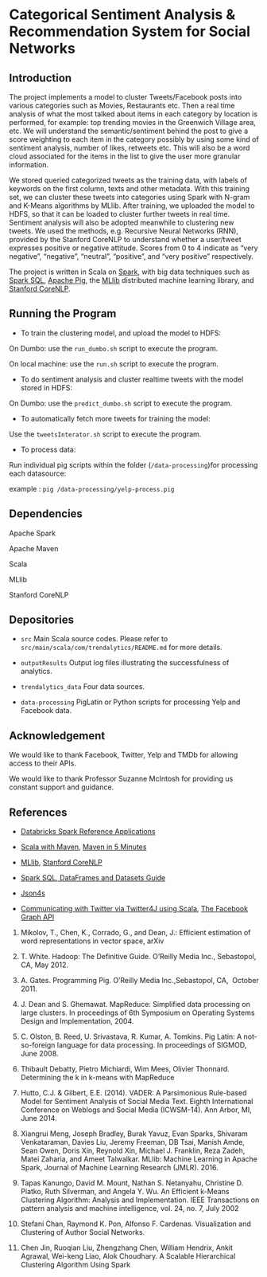 Categorical Sentiment Analysis & Recommendation System for Social Networks
==========================================================================

Introduction
------------

The project implements a model to cluster Tweets/Facebook posts into various
categories such as Movies, Restaurants etc. Then a real time analysis of what
the most talked about items in each category by location is performed, for
example: top trending movies in the Greenwich Village area, etc. We will
understand the semantic/sentiment behind the post to give a score weighting to
each item in the category possibly by using some kind of sentiment analysis,
number of likes, retweets etc. This will also be a word cloud associated for the
items in the list to give the user more granular information.

We stored queried categorized tweets as the training data, with labels of
keywords on the first column, texts and other metadata. With this training set,
we can cluster these tweets into categories using Spark with N-gram and K-Means
algorithms by MLlib. After training, we uploaded the model to HDFS, so that it
can be loaded to cluster further tweets in real time. Sentiment analysis will
also be adopted meanwhile to clustering new tweets. We used the methods, e.g.
Recursive Neural Networks (RNN), provided by the Stanford CoreNLP to understand
whether a user/tweet expresses positive or negative attitude. Scores from 0 to 4
indicate as “very negative”, “negative”, “neutral”, “positive”, and “very
positive” respectively.

The project is written in Scala on [Spark](http://spark.apache.org), with big
data techniques such as [Spark SQL](http://spark.apache.org/sql/), [Apache
Pig](https://pig.apache.org), the [MLlib](http://spark.apache.org/mllib/)
distributed machine learning library, and [Stanford
CoreNLP](http://stanfordnlp.github.io/CoreNLP/).

Running the Program
-------------------

-   To train the clustering model, and upload the model to HDFS:

On Dumbo: use the `run_dumbo.sh` script to execute the program.

On local machine: use the `run.sh` script to execute the program.

-   To do sentiment analysis and cluster realtime tweets with the model stored
    in HDFS:

On Dumbo: use the `predict_dumbo.sh` script to execute the program.

-   To automatically fetch more tweets for training the model:

Use the `tweetsInterator.sh` script to execute the program.

-   To process data:

Run individual pig scripts within the folder (`/data-processing`)for processing
each datasource:

example : `pig /data-processing/yelp-process.pig`

Dependencies
------------

Apache Spark

Apache Maven

Scala

MLlib

Stanford CoreNLP

Depositories
------------

-   `src` Main Scala source codes. Please refer to
    `src/main/scala/com/trendalytics/README.md` for more details.

-   `outputResults` Output log files illustrating the successfulness of
    analytics.

-   `trendalytics_data` Four data sources.

-   `data-processing` PigLatin or Python scripts for processing Yelp and
    Facebook data.

Acknowledgement
---------------

We would like to thank Facebook, Twitter, Yelp and TMDb for allowing access to
their APIs.

We would like to thank Professor Suzanne McIntosh for providing us constant
support and guidance.

References
----------

-   [Databricks Spark Reference
    Applications](https://www.gitbook.com/book/databricks/databricks-spark-reference-applications/details)

-   [Scala with
    Maven](http://docs.scala-lang.org/tutorials/scala-with-maven.html), [Maven
    in 5
    Minutes](https://maven.apache.org/guides/getting-started/maven-in-five-minutes.html)

-   [MLlib](http://spark.apache.org/mllib/), [Stanford
    CoreNLP](http://stanfordnlp.github.io/CoreNLP/)

-   [Spark SQL, DataFrames and Datasets
    Guide](https://spark.apache.org/docs/1.6.0/sql-programming-guide.html#spark-sql-dataframes-and-datasets-guide)

-   [Json4s](http://json4s.org/)

-   [Communicating with Twitter via Twitter4J using
    Scala](https://blog.knoldus.com/2012/12/10/communicating-with-twitter-via-twitter4j-using-scala/),
    [The Facebook Graph API](https://developers.facebook.com/docs/graph-api)

1.  Mikolov, T., Chen, K., Corrado, G., and Dean, J.: Efficient estimation of
    word representations in vector space, arXiv

2.  T. White. Hadoop: The Definitive Guide. O’Reilly Media Inc., Sebastopol, CA,
    May 2012.

3.  A. Gates. Programming Pig. O’Reilly Media Inc.,Sebastopol, CA,  October
    2011.

4.  J. Dean and S. Ghemawat. MapReduce: Simplified data processing on large
    clusters. In proceedings of 6th Symposium on Operating Systems Design and
    Implementation, 2004.

5.  C. Olston, B. Reed, U. Srivastava, R. Kumar, A. Tomkins. Pig Latin: A
    not-so-foreign language for data processing. In proceedings of SIGMOD, June
    2008.

6.  Thibault Debatty, Pietro Michiardi, Wim Mees, Olivier Thonnard. Determining
    the k in k-means with MapReduce

7.  Hutto, C.J. & Gilbert, E.E. (2014). VADER: A Parsimonious Rule-based Model
    for Sentiment Analysis of Social Media Text. Eighth International Conference
    on Weblogs and Social Media (ICWSM-14). Ann Arbor, MI, June 2014.

8.  Xiangrui Meng, Joseph Bradley, Burak Yavuz, Evan Sparks, Shivaram
    Venkataraman, Davies Liu, Jeremy Freeman, DB Tsai, Manish Amde, Sean Owen,
    Doris Xin, Reynold Xin, Michael J. Franklin, Reza Zadeh, Matei Zaharia, and
    Ameet Talwalkar. MLlib: Machine Learning in Apache Spark, Journal of Machine
    Learning Research (JMLR). 2016.

9.  Tapas Kanungo, David M. Mount, Nathan S. Netanyahu, Christine D. Piatko,
    Ruth Silverman, and Angela Y. Wu. An Efficient k-Means Clustering Algorithm:
    Analysis and Implementation. IEEE Transactions on pattern analysis and
    machine intelligence, vol. 24, no. 7, July 2002

10. Stefani Chan, Raymond K. Pon, Alfonso F. Cardenas. Visualization and
    Clustering of Author Social Networks.

11. Chen Jin, Ruoqian Liu, Zhengzhang Chen, William Hendrix, Ankit Agrawal,
    Wei-keng Liao, Alok Choudhary. A Scalable Hierarchical Clustering Algorithm
    Using Spark
